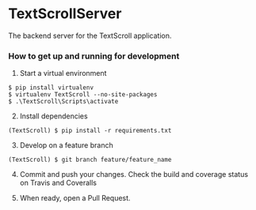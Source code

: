 # TextScrollServer

The backend server for the TextScroll application.



### How to get up and running for development

1. Start a virtual environment

```
$ pip install virtualenv
$ virtualenv TextScroll --no-site-packages
$ .\TextScroll\Scripts\activate
```

2. Install dependencies

```
(TextScroll) $ pip install -r requirements.txt
```

3. Develop on a feature branch

```
(TextScroll) $ git branch feature/feature_name
```

4. Commit and push your changes.  Check the build and coverage status on Travis
and Coveralls

5. When ready, open a Pull Request.